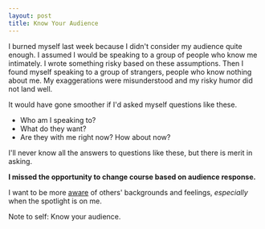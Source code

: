 ```yaml
---
layout: post
title: Know Your Audience
---
```

I burned myself last week because I didn't consider my audience quite enough.  I assumed I would be speaking to a group of people who know me intimately.  I wrote something risky based on these assumptions.  Then I found myself speaking to a group of strangers, people who know nothing about me.  My exaggerations were misunderstood and my risky humor did not land well.

It would have gone smoother if I'd asked myself questions like these.

  - Who am I speaking to?
  - What do they want?
  - Are they with me right now?  How about now?

I'll never know all the answers to questions like these, but there is merit in asking.

**I missed the opportunity to change course based on audience response.**

I want to be more [aware]({{site.url}}/awareness-is-a-vessel) of others' backgrounds and feelings, *especially* when the spotlight is on me.

Note to self: Know your audience.
